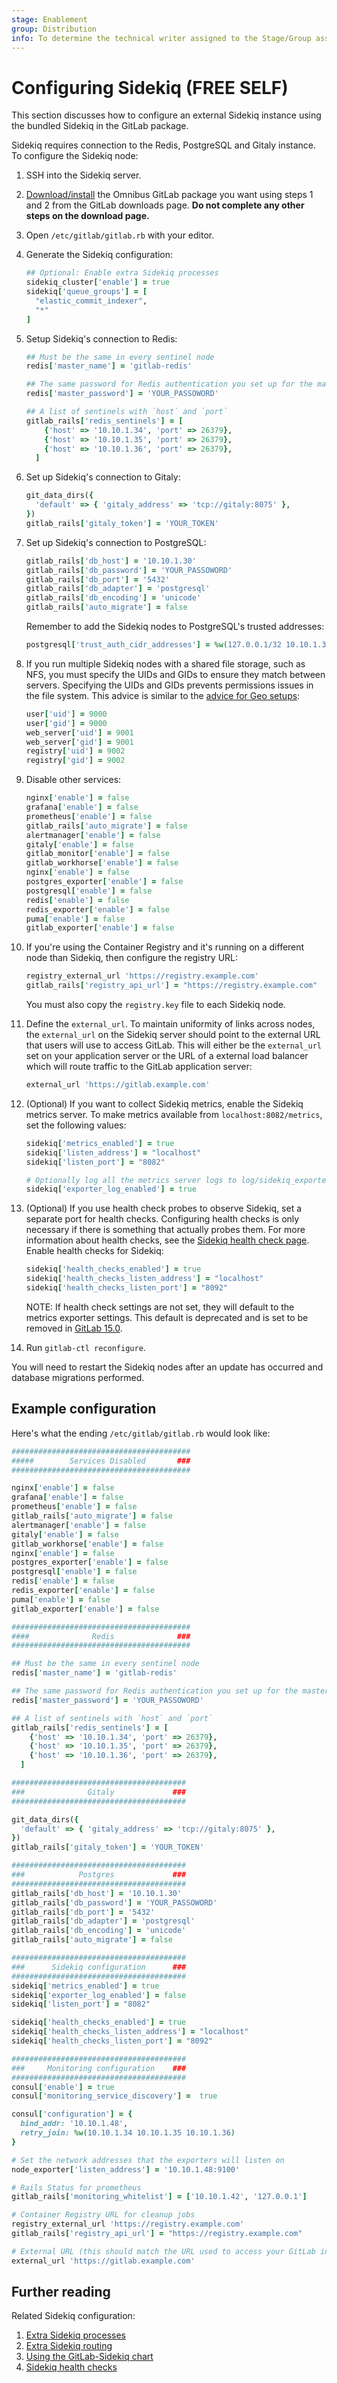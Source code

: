 ```yaml
---
stage: Enablement
group: Distribution
info: To determine the technical writer assigned to the Stage/Group associated with this page, see https://about.gitlab.com/handbook/engineering/ux/technical-writing/#assignments
---
```


# Configuring Sidekiq **(FREE SELF)**

This section discusses how to configure an external Sidekiq instance using the
bundled Sidekiq in the GitLab package.

Sidekiq requires connection to the Redis, PostgreSQL and Gitaly instance.
To configure the Sidekiq node:

1. SSH into the Sidekiq server.
1. [Download/install](https://about.gitlab.com/install/) the Omnibus GitLab package
you want using steps 1 and 2 from the GitLab downloads page.
**Do not complete any other steps on the download page.**
1. Open `/etc/gitlab/gitlab.rb` with your editor.
1. Generate the Sidekiq configuration:

   ```ruby
   ## Optional: Enable extra Sidekiq processes
   sidekiq_cluster['enable'] = true
   sidekiq['queue_groups'] = [
     "elastic_commit_indexer",
     "*"
   ]
   ```

1. Setup Sidekiq's connection to Redis:

   ```ruby
   ## Must be the same in every sentinel node
   redis['master_name'] = 'gitlab-redis'

   ## The same password for Redis authentication you set up for the master node.
   redis['master_password'] = 'YOUR_PASSOWORD'

   ## A list of sentinels with `host` and `port`
   gitlab_rails['redis_sentinels'] = [
       {'host' => '10.10.1.34', 'port' => 26379},
       {'host' => '10.10.1.35', 'port' => 26379},
       {'host' => '10.10.1.36', 'port' => 26379},
     ]
   ```

1. Set up Sidekiq's connection to Gitaly:

   ```ruby
   git_data_dirs({
     'default' => { 'gitaly_address' => 'tcp://gitaly:8075' },
   })
   gitlab_rails['gitaly_token'] = 'YOUR_TOKEN'
   ```

1. Set up Sidekiq's connection to PostgreSQL:

   ```ruby
   gitlab_rails['db_host'] = '10.10.1.30'
   gitlab_rails['db_password'] = 'YOUR_PASSOWORD'
   gitlab_rails['db_port'] = '5432'
   gitlab_rails['db_adapter'] = 'postgresql'
   gitlab_rails['db_encoding'] = 'unicode'
   gitlab_rails['auto_migrate'] = false
   ```

   Remember to add the Sidekiq nodes to PostgreSQL's trusted addresses:

   ```ruby
   postgresql['trust_auth_cidr_addresses'] = %w(127.0.0.1/32 10.10.1.30/32 10.10.1.31/32 10.10.1.32/32 10.10.1.33/32 10.10.1.38/32)
   ```

1. If you run multiple Sidekiq nodes with a shared file storage, such as NFS, you must
   specify the UIDs and GIDs to ensure they match between servers. Specifying the UIDs
   and GIDs prevents permissions issues in the file system. This advice is similar to the
   [advice for Geo setups](geo/replication/multiple_servers.md#step-4-configure-the-frontend-application-nodes-on-the-geo-secondary-site):

   ```ruby
   user['uid'] = 9000
   user['gid'] = 9000
   web_server['uid'] = 9001
   web_server['gid'] = 9001
   registry['uid'] = 9002
   registry['gid'] = 9002
   ```

1. Disable other services:

   ```ruby
   nginx['enable'] = false
   grafana['enable'] = false
   prometheus['enable'] = false
   gitlab_rails['auto_migrate'] = false
   alertmanager['enable'] = false
   gitaly['enable'] = false
   gitlab_monitor['enable'] = false
   gitlab_workhorse['enable'] = false
   nginx['enable'] = false
   postgres_exporter['enable'] = false
   postgresql['enable'] = false
   redis['enable'] = false
   redis_exporter['enable'] = false
   puma['enable'] = false
   gitlab_exporter['enable'] = false
   ```

1. If you're using the Container Registry and it's running on a different node than Sidekiq, then
   configure the registry URL:

   ```ruby
   registry_external_url 'https://registry.example.com'
   gitlab_rails['registry_api_url'] = "https://registry.example.com"
   ```
  
   You must also copy the `registry.key` file to each Sidekiq node.

1. Define the `external_url`. To maintain uniformity of links across nodes, the
   `external_url` on the Sidekiq server should point to the external URL that users
   will use to access GitLab. This will either be the `external_url` set on your
   application server or the URL of a external load balancer which will route traffic
   to the GitLab application server:

   ```ruby
   external_url 'https://gitlab.example.com'
   ```

1. (Optional) If you want to collect Sidekiq metrics, enable the Sidekiq metrics server.
   To make metrics available from `localhost:8082/metrics`, set the following values:

   ```ruby
   sidekiq['metrics_enabled'] = true
   sidekiq['listen_address'] = "localhost"
   sidekiq['listen_port'] = "8082"
   
   # Optionally log all the metrics server logs to log/sidekiq_exporter.log
   sidekiq['exporter_log_enabled'] = true
   ```

1. (Optional) If you use health check probes to observe Sidekiq,
   set a separate port for health checks.
   Configuring health checks is only necessary if there is something that actually probes them.
   For more information about health checks, see the [Sidekiq health check page](sidekiq_health_check.md).
   Enable health checks for Sidekiq:

    ```ruby
    sidekiq['health_checks_enabled'] = true
    sidekiq['health_checks_listen_address'] = "localhost"
    sidekiq['health_checks_listen_port'] = "8092"
   ```

   NOTE:
   If health check settings are not set, they will default to the metrics exporter settings.
   This default is deprecated and is set to be removed in [GitLab 15.0](https://gitlab.com/gitlab-org/gitlab/-/issues/347509).

1. Run `gitlab-ctl reconfigure`.

You will need to restart the Sidekiq nodes after an update has occurred and database
migrations performed.

## Example configuration

Here's what the ending `/etc/gitlab/gitlab.rb` would look like:

```ruby
########################################
#####        Services Disabled       ###
########################################

nginx['enable'] = false
grafana['enable'] = false
prometheus['enable'] = false
gitlab_rails['auto_migrate'] = false
alertmanager['enable'] = false
gitaly['enable'] = false
gitlab_workhorse['enable'] = false
nginx['enable'] = false
postgres_exporter['enable'] = false
postgresql['enable'] = false
redis['enable'] = false
redis_exporter['enable'] = false
puma['enable'] = false
gitlab_exporter['enable'] = false

########################################
####              Redis              ###
########################################

## Must be the same in every sentinel node
redis['master_name'] = 'gitlab-redis'

## The same password for Redis authentication you set up for the master node.
redis['master_password'] = 'YOUR_PASSOWORD'

## A list of sentinels with `host` and `port`
gitlab_rails['redis_sentinels'] = [
    {'host' => '10.10.1.34', 'port' => 26379},
    {'host' => '10.10.1.35', 'port' => 26379},
    {'host' => '10.10.1.36', 'port' => 26379},
  ]

#######################################
###              Gitaly             ###
#######################################

git_data_dirs({
  'default' => { 'gitaly_address' => 'tcp://gitaly:8075' },
})
gitlab_rails['gitaly_token'] = 'YOUR_TOKEN'

#######################################
###            Postgres             ###
#######################################
gitlab_rails['db_host'] = '10.10.1.30'
gitlab_rails['db_password'] = 'YOUR_PASSOWORD'
gitlab_rails['db_port'] = '5432'
gitlab_rails['db_adapter'] = 'postgresql'
gitlab_rails['db_encoding'] = 'unicode'
gitlab_rails['auto_migrate'] = false

#######################################
###      Sidekiq configuration      ###
#######################################
sidekiq['metrics_enabled'] = true
sidekiq['exporter_log_enabled'] = false
sidekiq['listen_port'] = "8082"

sidekiq['health_checks_enabled'] = true
sidekiq['health_checks_listen_address'] = "localhost"
sidekiq['health_checks_listen_port'] = "8092"

#######################################
###     Monitoring configuration    ###
#######################################
consul['enable'] = true
consul['monitoring_service_discovery'] =  true

consul['configuration'] = {
  bind_addr: '10.10.1.48',
  retry_join: %w(10.10.1.34 10.10.1.35 10.10.1.36)
}

# Set the network addresses that the exporters will listen on
node_exporter['listen_address'] = '10.10.1.48:9100'

# Rails Status for prometheus
gitlab_rails['monitoring_whitelist'] = ['10.10.1.42', '127.0.0.1']

# Container Registry URL for cleanup jobs
registry_external_url 'https://registry.example.com'
gitlab_rails['registry_api_url'] = "https://registry.example.com"

# External URL (this should match the URL used to access your GitLab instance)
external_url 'https://gitlab.example.com'
```

## Further reading

Related Sidekiq configuration:

1. [Extra Sidekiq processes](operations/extra_sidekiq_processes.md)
1. [Extra Sidekiq routing](operations/extra_sidekiq_routing.md)
1. [Using the GitLab-Sidekiq chart](https://docs.gitlab.com/charts/charts/gitlab/sidekiq/)
1. [Sidekiq health checks](sidekiq_health_check.md)
